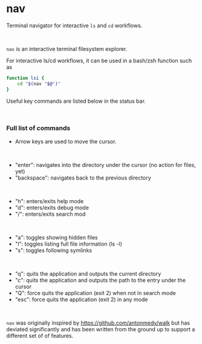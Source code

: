 # nav
Terminal navigator for interactive `ls` and `cd` workflows.

<br/>



`nav` is an interactive terminal filesystem explorer.

For interactive ls/cd workflows, it can be used in a bash/zsh function such as
```bash
function lsi {
	cd "$(nav "$@")"
}
```
Useful key commands are listed below in the status bar.

<br/>

### Full list of commands

- Arrow keys are used to move the cursor.

<br/>


- "enter":     navigates into the directory under the cursor (no action for files, yet)
- "backspace": navigates back to the previous directory

<br/>

- "h": enters/exits help mode
- "d": enters/exits debug mode
- "/": enters/exits search mod

<br/>


- "a": toggles showing hidden files
- "l": toggles listing full file information (ls -l)
- "s": toggles following symlinks

<br/>


- "q":   quits the application and outputs the current directory
- "c":   quits the application and outputs the path to the entry under the cursor
- "Q":   force quits the application (exit 2) when not in search mode
- "esc": force quits the application (exit 2) in any mode

<br/>


`nav` was originally inspired by https://github.com/antonmedv/walk but has deviated significantly and has been written from the ground up to support a different set of of features.
